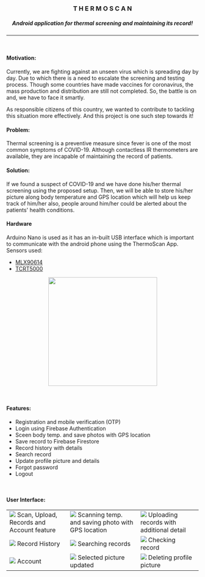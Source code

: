 **<h3 align="center"> T H E R M O S C A N </h3>**

<h5 align="center">Android application for thermal screening and maintaining its record!</h5>

----
<br>

#### Motivation:

Currently, we are fighting against an unseen virus which is spreading day by day. Due to which there is a need to escalate the screening and testing process. Though some countries have made vaccines for coronavirus, the mass production and distribution are still not completed. So, the battle is on and, we have to face it smartly.

As responsible citizens of this country, we wanted to contribute to tackling this situation more effectively. And this project is one such step towards it!
<br>
#### Problem:
Thermal screening is a preventive measure since fever is one of the most common symptoms of COVID-19. Although contactless IR thermometers are available, they are incapable of maintaining the record of patients.
<br>
#### Solution:
If we found a suspect of COVID-19 and we have done his/her thermal
screening using the proposed setup. Then, we will be able to store his/her picture along body temperature and GPS location which will help us keep track of him/her also, people around him/her could be alerted about the patients' health conditions.
<br>
#### Hardware
Arduino Nano is used as it has an in-built USB interface which is important to communicate with the android phone using the ThermoScan App.
Sensors used:
- [MLX90614](https://www.melexis.com/en/product/MLX90614/Digital-Plug-Play-Infrared-Thermometer-TO-Can)
- [TCRT5000](https://components101.com/sensors/tcrt5000-ir-sensor-pinout-datasheet)
<p align="center">
  <img src=https://user-images.githubusercontent.com/43718753/106825060-1ce25300-66aa-11eb-9b75-c3d95a8cd574.png width="285" height="285">
</p>

<br>

#### Features:
- Registration and mobile verification (OTP)
- Login using Firebase Authentication
- Sceen body temp. and save photos with GPS location
- Save record to Firebase Firestore 
- Record history with details
- Search record
- Update profile picture and details
- Forgot password
- Logout
<br>

#### User Interface:
<table><tr><td>
 <img src="https://user-images.githubusercontent.com/43718753/106834205-f973d400-66ba-11eb-8aa5-40d2606f27c6.jpg" align="top">
  Scan, Upload, Records and Account feature</td><td>
  <img src="https://user-images.githubusercontent.com/43718753/106834271-1f00dd80-66bb-11eb-9f49-f1ad7f11138b.jpg" align="top"> 
  Scanning temp. and saving photo with GPS location</td><td>
  <img src="https://user-images.githubusercontent.com/43718753/106834316-3213ad80-66bb-11eb-940c-3215d1ade011.jpg" align="top">
  Uploading records with additional detail</td></tr><tr><td>
  <img src="https://user-images.githubusercontent.com/43718753/106834362-4fe11280-66bb-11eb-89b7-3e29cc015b80.jpg" align="top">
  Record History</td><td>
  <img src="https://user-images.githubusercontent.com/43718753/106834666-e1e91b00-66bb-11eb-8d0d-d727bd587719.jpg" align="top">
  Searching records<br></td><td>
  <img src="https://user-images.githubusercontent.com/43718753/106835138-c7fc0800-66bc-11eb-91cb-5b14732b248d.jpg" align="top">
  Checking record<br></td></tr><tr><td>
  <img src="https://user-images.githubusercontent.com/43718753/106835174-dcd89b80-66bc-11eb-92f3-de8b1fd0080a.jpg" align="top">
  Account<br></td><td>
  <img src="https://user-images.githubusercontent.com/43718753/106835385-46f14080-66bd-11eb-8ab5-6b9629e6f9f6.jpg" align="top">
  Selected picture updated<br></td><td>
  <img src="https://user-images.githubusercontent.com/43718753/106835301-1f01dd00-66bd-11eb-8b61-f99e7d47d0ca.jpg" align="top">
  Deleting profile picture<br></td></tr></table>
